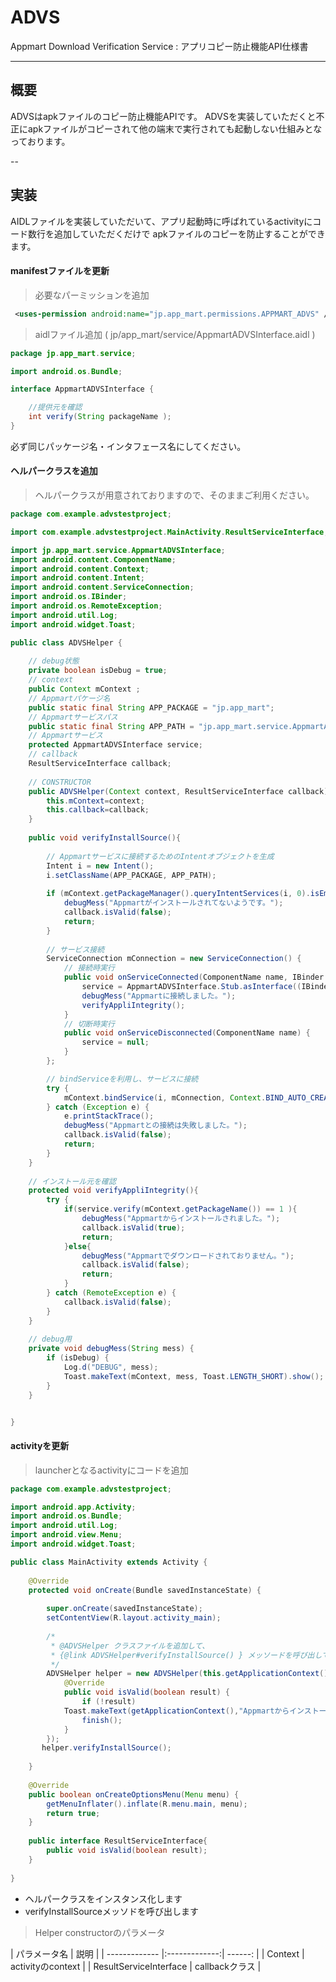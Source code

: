 ADVS
====

Appmart Download Verification Service : アプリコピー防止機能API仕様書


---


## 概要

ADVSはapkファイルのコピー防止機能APIです。
ADVSを実装していただくと不正にapkファイルがコピーされて他の端末で実行されても起動しない仕組みとなっております。

--

## 実装

AIDLファイルを実装していただいて、アプリ起動時に呼ばれているactivityにコード数行を追加していただくだけで
apkファイルのコピーを防止することができます。

#### manifestファイルを更新

>  必要なパーミッションを追加

```xml
 <uses-permission android:name="jp.app_mart.permissions.APPMART_ADVS" />
```

>  aidlファイル追加 ( jp/app_mart/service/AppmartADVSInterface.aidl )

```java
package jp.app_mart.service;

import android.os.Bundle;

interface AppmartADVSInterface {    

    //提供元を確認
    int verify(String packageName );
}
```
必ず同じパッケージ名・インタフェース名にしてください。

#### ヘルパークラスを追加

>  ヘルパークラスが用意されておりますので、そのままご利用ください。

```java
package com.example.advstestproject;

import com.example.advstestproject.MainActivity.ResultServiceInterface;

import jp.app_mart.service.AppmartADVSInterface;
import android.content.ComponentName;
import android.content.Context;
import android.content.Intent;
import android.content.ServiceConnection;
import android.os.IBinder;
import android.os.RemoteException;
import android.util.Log;
import android.widget.Toast;

public class ADVSHelper {
	
	// debug状態
	private boolean isDebug = true;	
	// context
	public Context mContext ;
	// Appmartパケージ名
	public static final String APP_PACKAGE = "jp.app_mart";
	// Appmartサービスパス
	public static final String APP_PATH = "jp.app_mart.service.AppmartADVSService";
	// Appmartサービス
	protected AppmartADVSInterface service;
	// callback
	ResultServiceInterface callback;
	
	// CONSTRUCTOR 
	public ADVSHelper(Context context, ResultServiceInterface callback){
		this.mContext=context;
		this.callback=callback;
	}
	
	public void verifyInstallSource(){
		
		// Appmartサービスに接続するためのIntentオブジェクトを生成
		Intent i = new Intent();
		i.setClassName(APP_PACKAGE, APP_PATH);
		
		if (mContext.getPackageManager().queryIntentServices(i, 0).isEmpty()) {
			debugMess("Appmartがインストールされてないようです。");
			callback.isValid(false);
			return;
		}
						
		// サービス接続
        ServiceConnection mConnection = new ServiceConnection() {
            // 接続時実行
            public void onServiceConnected(ComponentName name, IBinder boundService) {
                service = AppmartADVSInterface.Stub.asInterface((IBinder) boundService);
                debugMess("Appmartに接続しました。");
                verifyAppliIntegrity();
            }
            // 切断時実行
            public void onServiceDisconnected(ComponentName name) {
                service = null;
            }            
        };

		// bindServiceを利用し、サービスに接続
		try {			
			mContext.bindService(i, mConnection, Context.BIND_AUTO_CREATE);			
		} catch (Exception e) {
			e.printStackTrace();
			debugMess("Appmartとの接続は失敗しました。");
			callback.isValid(false);
			return;
		}
	}
	
	// インストール元を確認 
	protected void verifyAppliIntegrity(){
		try {
			if(service.verify(mContext.getPackageName()) == 1 ){
				debugMess("Appmartからインストールされました。");
				callback.isValid(true);
				return;
			}else{				
				debugMess("Appmartでダウンロードされておりません。");
				callback.isValid(false);
				return;
			}
		} catch (RemoteException e) {
			callback.isValid(false);
		}
	}	
	
	// debug用
	private void debugMess(String mess) {
		if (isDebug) {
			Log.d("DEBUG", mess);
			Toast.makeText(mContext, mess, Toast.LENGTH_SHORT).show();
		}
	}


}

```

#### activityを更新

>  launcherとなるactivityにコードを追加

```java
package com.example.advstestproject;

import android.app.Activity;
import android.os.Bundle;
import android.util.Log;
import android.view.Menu;
import android.widget.Toast;

public class MainActivity extends Activity {
		
    @Override
    protected void onCreate(Bundle savedInstanceState) {
    	
        super.onCreate(savedInstanceState);
        setContentView(R.layout.activity_main);
        
        /*
         * @ADVSHelper クラスファイルを追加して、
         * {@link ADVSHelper#verifyInstallSource() } メッソードを呼び出してください 
         */
        ADVSHelper helper = new ADVSHelper(this.getApplicationContext(), new ResultServiceInterface() {			
			@Override
			public void isValid(boolean result) {				
				if (!result)
			Toast.makeText(getApplicationContext(),"Appmartからインストールされたアプリではありません",Toast.LENGTH_LONG).show();
				finish();
			}
		});        
       helper.verifyInstallSource();
           
    }
    
    @Override
    public boolean onCreateOptionsMenu(Menu menu) {
        getMenuInflater().inflate(R.menu.main, menu);
        return true;
    }
        
    public interface ResultServiceInterface{
    	public void isValid(boolean result);
    }
    
}
```

 * ヘルパークラスをインスタンス化します
 * verifyInstallSourceメッソドを呼び出します


>  Helper constructorのパラメータ

| パラメータ名     | 説明           |
| ------------- |:-------------:| ------: |
| Context   |  activityのcontext    |
| ResultServiceInterface  |  callbackクラス    |

